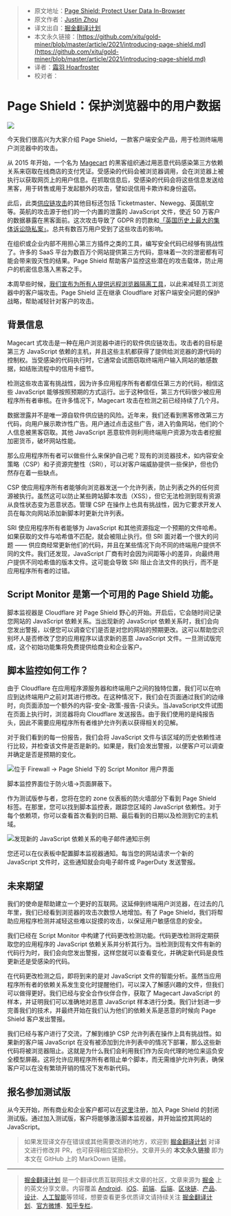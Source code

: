 > * 原文地址：[Page Shield: Protect User Data In-Browser](https://blog.cloudflare.com/introducing-page-shield/)
> * 原文作者：[Justin Zhou](https://blog.cloudflare.com/author/justin-zhou)
> * 译文出自：[掘金翻译计划](https://github.com/xitu/gold-miner)
> * 本文永久链接：[https://github.com/xitu/gold-miner/blob/master/article/2021/introducing-page-shield.md](https://github.com/xitu/gold-miner/blob/master/article/2021/introducing-page-shield.md)
> * 译者：[霜羽 Hoarfroster](https://github.com/PassionPenguin)
> * 校对者：

# Page Shield：保护浏览器中的用户数据

![](https://blog.cloudflare.com/content/images/2021/03/image3-31.png)

今天我们很高兴为大家介绍 Page Shield，一款客户端安全产品，用于检测终端用户浏览器中的攻击。

从 2015 年开始，一个名为 [Magecart](https://sansec.io/what-is-magecart) 的黑客组织通过用恶意代码感染第三方依赖关系来窃取在线商店的支付凭证。受感染的代码会被浏览器调用，会在浏览器上被执行以获取网页上的用户信息。在抓取信息后，受感染的代码会将这些信息发送给黑客，用于转售或用于发起额外的攻击，譬如说信用卡欺诈和身份盗窃。

此后，此类[供应链攻击](https://en.wikipedia.org/wiki/Supply_chain_attack)的其他目标还包括 Ticketmaster、Newegg、英国航空等。英航的攻击源于他们的一个内置的泄露的 JavaScript 文件，使近 50 万客户的数据暴露在黑客面前。这次攻击导致了 GDPR 的罚款和[「英国历史上最大的集体诉讼隐私案」](https://www.bloomberg.com/news/articles/2021-01-12/british-airways-faces-biggest-class-action-suit-over-data-breach)。总共有数百万用户受到了这些攻击的影响。

在组织或企业内部不用担心第三方插件之类的工具，编写安全代码已经够有挑战性了。许多的 SaaS 平台为数百万个网站提供第三方代码，意味着一次的泄密都有可能会带来毁灭性的结果。Page Shield 帮助客户监控这些潜在的攻击载体，防止用户的机密信息落入黑客之手。

本周早些时候，[我们宣布为所有人提供远程浏览器隔离工具](https://blog.cloudflare.com/browser-isolation-for-teams-of-all-sizes/)，以此来减轻员工浏览器中的客户端攻击。Page Shield 正在继承 Cloudflare 对客户端安全问题的保护战略，帮助减轻针对客户的攻击。

## 背景信息

Magecart 式攻击是一种在用户浏览器中进行的软件供应链攻击。攻击者的目标是第三方 JavaScript 依赖的主机，并且这些主机都获得了提供给浏览器的源代码的控制权。当受感染的代码执行时，它通常会试图窃取终端用户输入网站的敏感数据，如结账流程中的信用卡细节。

检测这些攻击富有挑战性，因为许多应用程序所有者都信任第三方的代码，相信这些 JavaScript 能够按照预期的方式运行。出于这种信任，第三方代码很少被应用程序所有者审核。在许多情况下，Magecart 攻击在检测之前已经持续了几个月。

数据泄露并不是唯一源自软件供应链的风险。近年来，我们还看到黑客修改第三方代码，向用户展示欺诈性广告。用户通过点击这些广告，进入钓鱼网站，他们的个人信息被黑客窃取。其他 JavaScript 恶意软件则利用终端用户资源为攻击者挖掘加密货币，破坏网站性能。

那么应用程序所有者可以做些什么来保护自己呢？现有的浏览器技术，如内容安全策略（CSP）和子资源完整性（SRI），可以对客户端威胁提供一些保护，但也仍然存在着一些缺点。

CSP 使应用程序所有者能够向浏览器发送一个允许列表，防止列表之外的任何资源被执行。虽然这可以防止某些跨站脚本攻击（XSS），但它无法检测到现有资源从良性状态变为恶意状态。管理 CSP 在操作上也具有挑战性，因为它要求开发人员在每次向网站添加新脚本时更新允许列表。

SRI 使应用程序所有者能够为 JavaScript 和其他资源指定一个预期的文件哈希。如果获取的文件与哈希值不匹配，就会被阻止执行。但 SRI 面对着一个很大的问题 —— 供应商经常更新他们的代码，并且在某些情况下向不同的终端用户提供不同的文件。我们还发现，JavaScript 厂商有时会因为间距等小的差异，向最终用户提供不同哈希值的版本文件。这可能会导致 SRI 阻止合法文件的执行，而不是应用程序所有者的过错。

## Script Monitor 是第一个可用的 Page Shield 功能。

脚本监视器是 Cloudflare 对 Page Shield 野心的开始。开启后，它会随时间记录您网站的 JavaScript 依赖关系。当出现新的 JavaScript 依赖关系时，我们会向您发出警报，以便您可以调查它们是否是对您的网站的预期更改。这可以帮助您识别坏人是否修改了您的应用程序以请求新的恶意 JavaScript 文件。一旦测试版完成，这个初始功能集将免费提供给商业和企业客户。

## 脚本监控如何工作？

由于 Cloudflare 在应用程序源服务器和终端用户之间的独特位置，我们可以在响应到达终端用户之前对其进行修改。在这种情况下，我们会在页面通过我们的边缘时，向页面添加一个额外的内容-安全-政策-报告-只读头。当JavaScript文件试图在页面上执行时，浏览器将向 Cloudflare 发送报告。由于我们使用的是纯报告头，因此不需要应用程序所有者维护允许列表以获得相关的见解。

对于我们看到的每一份报告，我们会将 JavaScript 文件与该区域的历史依赖性进行比较，并检查该文件是否是新的。如果是，我们会发出警报，以便客户可以调查并确定是否是预期的变化。

![位于 Firewall -> Page Shield 下的 Script Monitor 用户界面](https://blog.cloudflare.com/content/images/2021/03/image1-40.png)

脚本监控界面位于防火墙->页面屏蔽下。

作为测试版参与者，您将在您的 zone 仪表板的防火墙部分下看到 Page Shield 标签。在那里，您可以找到脚本监控表，跟踪您区域的 JavaScript 依赖性。对于每个依赖项，你可以查看首次看到的日期、最后看到的日期以及检测到它的主机域。

![发现新的 JavaScript 依赖关系的电子邮件通知示例](https://blog.cloudflare.com/content/images/2021/03/image2-34.png)

您还可以在仪表板中配置脚本监视器通知。每当您的网站请求一个新的 JavaScript 文件时，这些通知就会向电子邮件或 PagerDuty 发送警报。

## 未来期望

我们的使命是帮助建立一个更好的互联网。这延伸到终端用户浏览器，在过去的几年里，我们已经看到浏览器的攻击次数惊人地增加。有了 Page Shield，我们将帮助应用程序检测并减轻这些难以捉摸的攻击，以保证用户敏感信息的安全。

我们已经在 Script Monitor 中构建了代码更改检测功能。代码更改检测将定期获取您的应用程序的 JavaScript 依赖关系并分析其行为。当检测到现有文件有新的代码行为时，我们会向您发出警报，这样您就可以查看变化，并确定新代码是良性更新还是受感染的代码。

在代码更改检测之后，即将到来的是对 JavaScript 文件的智能分析。虽然当应用程序所有者的依赖关系发生变化时提醒他们，可以深入了解感兴趣的文件，但我们可以做得更好。我们已经与安全合作伙伴合作，获取了 Magecart JavaScript 的样本，并证明我们可以准确地对恶意 JavaScript 样本进行分类。我们计划进一步完善我们的技术，并最终开始在我们认为他们的依赖关系是恶意的时候向 Page Shield 客户发出警报。

我们已经与客户进行了交流，了解到维护 CSP 允许列表在操作上具有挑战性。如果新的客户端 JavaScript 在没有被添加到允许列表中的情况下部署，那么这些新代码将被浏览器阻止。这就是为什么我们会利用我们作为反向代理的地位来运负安全模型屏蔽。这将允许应用程序所有者阻止单个脚本，而无需维护允许列表，确保客户可以在没有繁琐开销的情况下发布新代码。

## 报名参加测试版

从今天开始，所有商业和企业客户都可以在[这里](https://www.cloudflare.com/waf/page-shield/)注册，加入 Page Shield 的封闭测试版。通过加入测试版，客户将能够激活脚本监视器，并开始监控其网站的 JavaScript。

> 如果发现译文存在错误或其他需要改进的地方，欢迎到 [掘金翻译计划](https://github.com/xitu/gold-miner) 对译文进行修改并 PR，也可获得相应奖励积分。文章开头的 **本文永久链接** 即为本文在 GitHub 上的 MarkDown 链接。

---

> [掘金翻译计划](https://github.com/xitu/gold-miner) 是一个翻译优质互联网技术文章的社区，文章来源为 [掘金](https://juejin.im) 上的英文分享文章。内容覆盖 [Android](https://github.com/xitu/gold-miner#android)、[iOS](https://github.com/xitu/gold-miner#ios)、[前端](https://github.com/xitu/gold-miner#前端)、[后端](https://github.com/xitu/gold-miner#后端)、[区块链](https://github.com/xitu/gold-miner#区块链)、[产品](https://github.com/xitu/gold-miner#产品)、[设计](https://github.com/xitu/gold-miner#设计)、[人工智能](https://github.com/xitu/gold-miner#人工智能)等领域，想要查看更多优质译文请持续关注 [掘金翻译计划](https://github.com/xitu/gold-miner)、[官方微博](http://weibo.com/juejinfanyi)、[知乎专栏](https://zhuanlan.zhihu.com/juejinfanyi)。